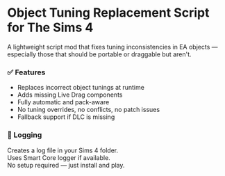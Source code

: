 # Object Tuning Replacement Script for The Sims 4

A lightweight script mod that fixes tuning inconsistencies in EA objects — especially those that should be portable or draggable but aren't.

### ✅ Features
- Replaces incorrect object tunings at runtime
- Adds missing Live Drag components
- Fully automatic and pack-aware
- No tuning overrides, no conflicts, no patch issues
- Fallback support if DLC is missing

### 📝 Logging
Creates a log file in your Sims 4 folder.  
Uses Smart Core logger if available.  
No setup required — just install and play.
